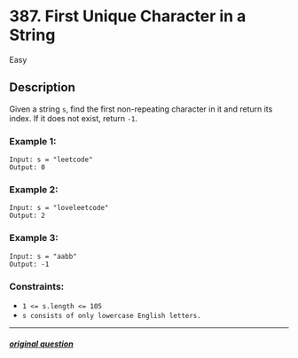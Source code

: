 # 387. First Unique Character in a String

Easy

## Description

Given a string `s`, find the first non-repeating character in it and return its index. If it does not exist, return `-1`.

### Example 1:

```
Input: s = "leetcode"
Output: 0
```

### Example 2:

```
Input: s = "loveleetcode"
Output: 2
```

### Example 3:

```
Input: s = "aabb"
Output: -1
```

### Constraints:

- `1 <= s.length <= 105`
- `s consists of only lowercase English letters.`

---

##### [original question](https://leetcode.com/problems/first-unique-character-in-a-string/)
